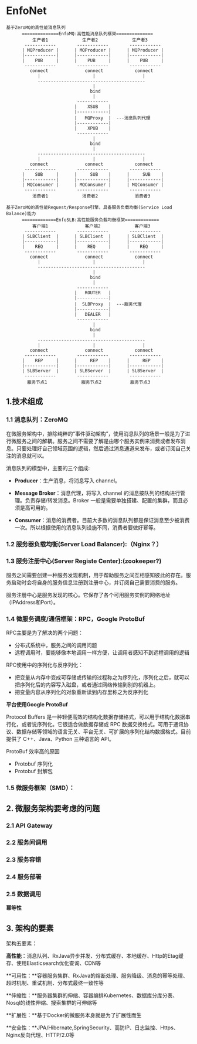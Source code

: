# EnfoNet

```
基于ZeroMQ的高性能消息队列
      ==============EnfoMQ:高性能消息队列框架==============
          生产者1             生产者2             生产者3
       ------------        ------------        ------------
      | MQProducer |      | MQProducer |      | MQProducer |
      |------------|      |------------|      |------------|
      |    PUB     |      |    PUB     |      |    PUB     |
       ------------        ------------        ------------
         connect              connect            connect
            |                    |                  |
            -----------------------------------------
                                 |
                                bind
                                 |
                           ------------
                          |    XSUB    |
                          |------------|
                          |   MQProxy  |  ---消息队列代理
                          |------------|
                          |    XPUB    |
                           ------------
                                 |
                                bind
                                 |
            -----------------------------------------
            |                    |                  |
         connect              connect            connect
       ------------        ------------        ------------
      |    SUB     |      |     SUB    |      |     SUB    |
      |------------|      |------------|      |------------|
      | MQConsumer |      | MQConsumer |      | MQConsumer |
       ------------        ------------        ------------
          消费者1             消费者2              消费者3

```



```
基于ZeroMQ的高性能Request/Response引擎，具备服务负载均衡(Service Load Balance)能力
      =============EnfoSLB:高性能服务负载均衡框架=============
          客户端1              客户端2             客户端3
       ------------        ------------        ------------
      | SLBClient  |      | SLBClient  |      | SLBClient  |
      |------------|      |------------|      |------------|
      |    REQ     |      |    REQ     |      |    REQ     |
       ------------        ------------        ------------
         connect              connect            connect
            |                    |                  |
            -----------------------------------------
                                 |
                                bind
                                 |
                           ------------
                          |   ROUTER   |
                          |------------|
                          |  SLBProxy  |  ---服务代理
                          |------------|
                          |   DEALER   |
                           ------------
                                 |
                                bind
                                 |
            -----------------------------------------
            |                    |                  |
         connect              connect            connect
       ------------        ------------        ------------
      |    REP     |      |     REP    |      |     REP    |
      |------------|      |------------|      |------------|
      | SLBServer  |      | SLBServer  |      | SLBServer  |
       ------------        ------------        ------------
        服务节点1             服务节点2           服务节点3
```



## 1.技术组成

### 1.1 消息队列：ZeroMQ

在微服务架构中，排除纯粹的“事件驱动架构”，使用消息队列的场景一般是为了进行微服务之间的解耦。服务之间不需要了解是由哪个服务实例来消费或者发布消息。只要处理好自己领域范围的逻辑，然后通过消息通道来发布，或者订阅自己关注的消息就可以。

消息队列的模型中，主要的三个组成:

- **Producer**：生产消息，将消息写入 channel。

- **Message Broker**：消息代理，将写入 channel 的消息按队列的结构进行管理。负责存储/转发消息。Broker 一般是需要单独搭建、配置的集群，而且必须是高可用的。

- **Consumer**：消息的消费者。目前大多数的消息队列都是保证消息至少被消费一次。所以根据使用的消息队列设施不同，消费者要做好幂等。

### 1.2 服务器负载均衡(Server Load Balancer):（Nginx？）

### 1.3 服务注册中心(Server Registe Center):(zookeeper?)

服务之间需要创建一种服务发现机制，用于帮助服务之间互相感知彼此的存在。服务启动时会将自身的服务信息注册到注册中心，并订阅自己需要消费的服务。

服务注册中心是服务发现的核心。它保存了各个可用服务实例的网络地址（IPAddress和Port）。

### 1.4 微服务调度/通信框架：RPC，Google ProtoBuf

RPC主要是为了解决的两个问题：

- 分布式系统中，服务之间的调用问题
- 远程调用时，要能够像本地调用一样方便，让调用者感知不到远程调用的逻辑

RPC使用中的序列化与反序列化：

- 把变量从内存中变成可存储或传输的过程称之为序列化，序列化之后，就可以把序列化后的内容写入磁盘，或者通过网络传输到别的机器上。
- 把变量内容从序列化的对象重新读到内存里称之为反序列化

**平台使用Google ProtoBuf**

Protocol Buffers 是一种轻便高效的结构化数据存储格式，可以用于结构化数据串行化，或者说序列化。它很适合做数据存储或 RPC 数据交换格式。可用于通讯协议、数据存储等领域的语言无关、平台无关、可扩展的序列化结构数据格式。目前提供了 C++、Java、Python 三种语言的 API。

ProtoBuf 效率高的原因

- Protobuf 序列化
-  Protobuf 封解包

### 1.5 微服务框架（SMD）：

## 2. 微服务架构要考虑的问题

### 2.1 API Gateway

### 2.2 服务间调用

### 2.3 服务容错

### 2.4 服务部署

### 2.5 数据调用

**幂等性**

## 3. 架构的要素

架构五要素：

**高性能**：消息队列、RxJava异步并发、分布式缓存、本地缓存、Http的Etag缓存、使用Elasticsearch优化查询、CDN等

**可用性：**容器服务集群、RxJava的熔断处理、服务降级、消息的幂等处理、超时机制、重试机制、分布式最终一致性等

**伸缩性：**服务器集群的伸缩、容器编排Kubernetes、数据库分库分表、Nosql的线性伸缩、搜索集群的可伸缩等

**扩展性：**基于Docker的微服务本身就是为了扩展性而生

**安全性：**JPA/Hibernate,SpringSecurity、高防IP、日志监控、Https、Nginx反向代理、HTTP/2.0等